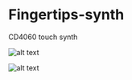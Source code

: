 # Fingertips-synth
CD4060 touch synth




![alt text](https://i.ibb.co/J3YBW4K/Fingertips.jpg "PCB render")

![alt text](https://i.ibb.co/ZHm53WK/prstne2.jpg "Assembled Fingertips synth")

